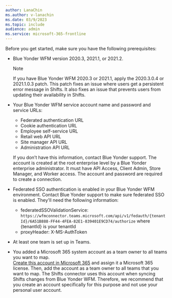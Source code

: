 ```yaml
---
author: LanaChin
ms.author: v-lanachin
ms.date: 03/9/2023 
ms.topic: include
audience: admin
ms.service: microsoft-365-frontline
---
```

Before you get started, make sure you have the following prerequisites:

- Blue Yonder WFM version 2020.3, 2021.1, or 2021.2.

    > [!NOTE]
    > If you have Blue Yonder WFM 2020.3 or 2021.1, apply the 2020.3.0.4 or 2021.1.0.3 patch. This patch fixes an issue where users get a persistent error message in Shifts. It also fixes an issue that prevents users from updating their availability in Shifts.

- Your Blue Yonder WFM service account name and password and service URLs:

    - Federated authentication URL
    - Cookie authentication URL
    - Employee self-service URL
    - Retail web API URL
    - Site manager API URL
    - Administration API URL

    If you don’t have this information, contact Blue Yonder support. The account is created at the root enterprise level by a Blue Yonder enterprise administrator. It must have API Access, Client Admin, Store Manager, and Worker access. The account and password are required to create a connection.
- Federated SSO authentication is enabled in your Blue Yonder WFM environment. Contact Blue Yonder support to make sure federated SSO is enabled. They'll need the following information:

    - federatedSSOValidationService: `https://wfmconnector.teams.microsoft.com/api/v1/fedauth/{tenantId}/6A51B888-FF44-4FEA-82E1-839401E9CD74/authorize` where {tenantId} is your tenantId
     - proxyHeader: X-MS-AuthToken

- At least one team is set up in Teams.
- You added a Microsoft 365 system account as a team owner to all teams you want to map.</br> [Create this account in Microsoft 365](/microsoft-365/admin/add-users/add-users) and assign it a Microsoft 365 license. Then, add the account as a team owner to all teams that you want to map. The Shifts connector uses this account when syncing Shifts changes from Blue Yonder WFM. Therefore, we recommend that you create an account specifically for this purpose and not use your personal user account.
